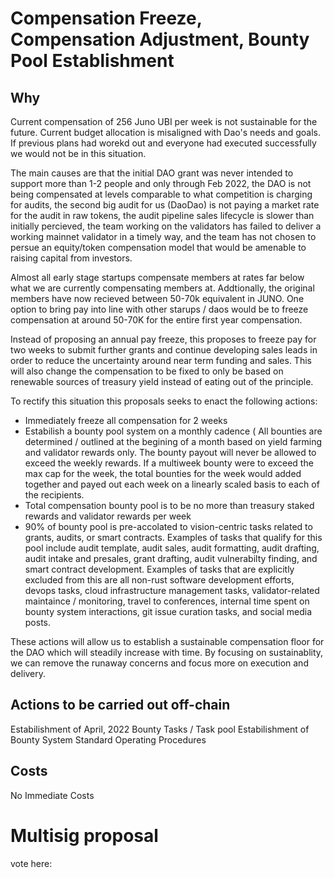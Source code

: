 # Compensation Freeze, Compensation Adjustment, Bounty Pool Establishment 
## Why

Current compensation of 256 Juno UBI per week is not sustainable for the future.  Current budget allocation is misaligned with Dao's needs and goals.  If previous plans had worekd out and everyone had executed successfully we would not be in this situation. 

The main causes are that the initial DAO grant was never intended to support more than 1-2 people and only through Feb 2022, the DAO is not being compensated at levels comparable to what competition is charging for audits, the second big audit for us (DaoDao) is not paying a market rate for the audit in raw tokens, the audit pipeline sales lifecycle is slower than initially percieved, the team working on the validators has failed to deliver a working mainnet validator in a timely way, and the team has not chosen to persue an equity/token compensation model that would be amenable to raising capital from investors. 

Almost all early stage startups compensate members at rates far below what we are currently compensating members at.  Addtionally, the original members have now recieved between 50-70k equivalent in JUNO.  One option to bring pay into line with other starups / daos would be to freeze compensation at around 50-70K for the entire first year compensation.  

Instead of proposing an annual pay freeze, this proposes to freeze pay for two weeks to submit further grants and continue developing sales leads in order to reduce the uncertainty around near term funding and sales.  This will also change the compensation to be fixed to only be based on renewable sources of treasury yield instead of eating out of the principle.   

To rectify this situation this proposals seeks to enact the following actions:

* Immediately freeze all compensation for 2 weeks 
* Estabilish a bounty pool system on a monthly cadence ( All bounties are determined / outlined at the begining of a month based on yield farming and validator rewards only.  The bounty payout will never be allowed to exceed the weekly rewards.  If a multiweek bounty were to exceed the max cap for the week,  the total bounties for the week would added together and payed out each week on a linearly scaled basis to each of the recipients. 
* Total compensation bounty pool is to be no more than treasury staked rewards and validator rewards per week 
* 90% of bounty pool is pre-accolated to vision-centric tasks related to grants, audits,  or smart contracts.  Examples of tasks that qualify for this pool include audit template, audit sales, audit formatting, audit drafting, audit intake and presales, grant drafting, audit vulnerabilty finding, and smart contract development. Examples of tasks that are explicitly excluded from this are all non-rust software development efforts, devops tasks, cloud infrastructure management tasks, validator-related maintaince / monitoring, travel to conferences, internal time spent on bounty system interactions, git issue curation tasks, and social media posts. 

These actions will allow us to establish a sustainable compensation floor for the DAO which will steadily increase with time.  By focusing on sustainablity, we can remove the runaway concerns and focus more on execution and delivery.  

## Actions to be carried out off-chain

Estabilishment of April, 2022 Bounty Tasks / Task pool
Estabilishment of Bounty System Standard Operating Procedures

## Costs
No Immediate Costs 


# Multisig proposal
vote here: 
